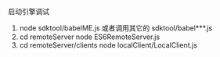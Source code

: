 启动引擎调试
1. node sdktool/babelME.js
   或者调用其它的 sdktool/babel***.js
2. cd remoteServer
   node ES6RemoteServer.js
3. cd remoteServer/clients
   node localClient/LocalClient.js